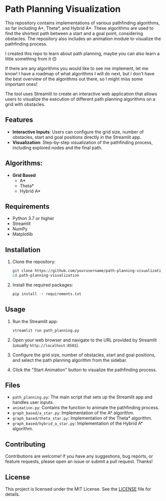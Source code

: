 # Path Planning Visualization

This repository contains implementations of various pathfinding algorithms, so far including A*, Theta*, and Hybrid A*. These algorithms are used to find the shortest path between a start and a goal point, considering obstacles. The repository also includes an animation module to visualize the pathfinding process.

I created this repo to learn about path planning, maybe you can also learn a little something from it 😊

If there are any algorithms you would like to see me implement, let me know! I have a roadmap of what algorithms I will do next, but I don't have the best overview of the algorithms out there, so I might miss some important ones!

The tool uses Streamlit to create an interactive web application that allows users to visualize the execution of different path planning algorithms on a grid with obstacles.

## Features

- **Interactive Inputs**: Users can configure the grid size, number of obstacles, start and goal positions directly in the Streamlit app.
- **Visualization**: Step-by-step visualization of the pathfinding process, including explored nodes and the final path.

## Algorithms:
- **Grid Based** 
  - A*
  - Theta*
  - Hybrid A*

## Requirements

- Python 3.7 or higher
- Streamlit
- NumPy
- Matplotlib

## Installation

1. Clone the repository:
    ```sh
    git clone https://github.com/yourusername/path-planning-visualization.git
    cd path-planning-visualization
    ```

2. Install the required packages:
    ```sh
    pip install -r requirements.txt
    ```

## Usage

1. Run the Streamlit app:
    ```sh
    streamlit run path_planning.py
    ```

2. Open your web browser and navigate to the URL provided by Streamlit (usually `http://localhost:8501`).

3. Configure the grid size, number of obstacles, start and goal positions, and select the path planning algorithm from the sidebar.

4. Click the "Start Animation" button to visualize the pathfinding process.

## Files

- `path_planning.py`: The main script that sets up the Streamlit app and handles user inputs.
- `animation.py`: Contains the function to animate the pathfinding process.
- `graph_based/a_star.py`: Implementation of the A* algorithm.
- `graph_based/theta_star.py`: Implementation of the Theta* algorithm.
- `graph_based/hybrid_a_star.py`: Implementation of the Hybrid A* algorithm.

## Contributing

Contributions are welcome! If you have any suggestions, bug reports, or feature requests, please open an issue or submit a pull request. Thanks!

## License

This project is licensed under the MIT License. See the [LICENSE](LICENSE) file for details.